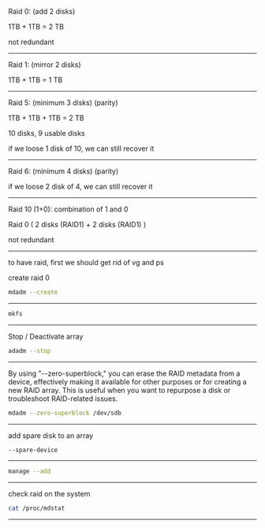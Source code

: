 


Raid 0: (add 2 disks)

1TB + 1TB = 2 TB


not redundant


________________________________________________________________________________________________




Raid 1: (mirror 2 disks)

1TB + 1TB = 1 TB



________________________________________________________________________________________________


Raid 5:
 (minimum 3 disks) (parity)
 
1TB + 1TB + 1TB = 2 TB


10 disks, 9 usable disks

if we loose 1 disk of 10, we can still recover it




________________________________________________________________________________________________


Raid 6:
 (minimum 4 disks) (parity)
 
 
 
if we loose 2 disk of 4, we can still recover it




________________________________________________________________________________________________


Raid 10 (1+0): combination of 1 and 0

Raid 0 ( 2 disks (RAID1) + 2 disks (RAID1) )


not redundant


________________________________________________________________________________________________


to have raid, first we should get rid of vg and ps 

create raid 0

```bash
mdadm --create 
```

________________________________________________________________________________________________




```bash
mkfs
```

________________________________________________________________________________________________


Stop / Deactivate array

```bash
adadm --stop 
```

________________________________________________________________________________________________


By using "--zero-superblock," you can erase the RAID metadata from a device, effectively making it available for other purposes or for creating a new RAID array.
This is useful when you want to repurpose a disk or troubleshoot RAID-related issues.

```bash
mdadm --zero-superblock /dev/sdb
```

________________________________________________________________________________________________


add spare disk to an array

```bash
--spare-device
```

________________________________________________________________________________________________




```bash
manage --add
```

________________________________________________________________________________________________


check raid on the system

```bash
cat /proc/mdstat
```

________________________________________________________________________________________________
